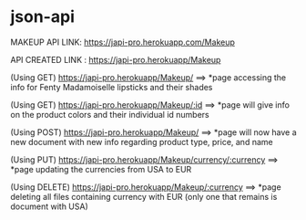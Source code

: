 # json-api
MAKEUP API LINK: https://japi-pro.herokuapp.com/Makeup

API CREATED LINK : https://japi-pro.herokuapp/Makeup


(Using GET) https://japi-pro.herokuapp/Makeup/ ==> 
*page accessing the info for Fenty Madamoiselle lipsticks and their shades

(Using GET) https://japi-pro.herokuapp/Makeup/:id ==> 
*page will give info on the product colors and their individual id numbers

(Using POST) https://japi-pro.herokuapp/Makeup/ ==>
*page will now have a new document with new info regarding product type, price, and name

(Using PUT) https://japi-pro.herokuapp/Makeup/currency/:currency ==>
*page updating the currencies from USA to EUR 

(Using DELETE) https://japi-pro.herokuapp/Makeup/:currency ==>
*page deleting all files containing currency with EUR (only one that remains is document with USA)



